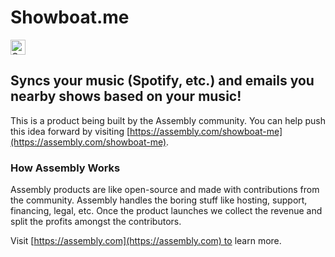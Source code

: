 # Showboat.me

<a href="https://assembly.com/showboat-me/bounties"><img src="https://asm-badger.herokuapp.com/showboat-me/badges/tasks.svg" height="24px" alt="Open Tasks" /></a>

## Syncs your music (Spotify, etc.) and emails you nearby shows based on your music!

This is a product being built by the Assembly community. You can help push this idea forward by visiting [https://assembly.com/showboat-me](https://assembly.com/showboat-me).

### How Assembly Works

Assembly products are like open-source and made with contributions from the community. Assembly handles the boring stuff like hosting, support, financing, legal, etc. Once the product launches we collect the revenue and split the profits amongst the contributors.

Visit [https://assembly.com](https://assembly.com) to learn more.
